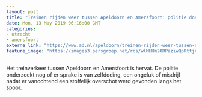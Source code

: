 ```yaml
---
layout: post
title: "Treinen rijden weer tussen Apeldoorn en Amersfoort: politie doet onderzoek naar stoffelijk overschot"
date: Mon, 13 May 2019 06:16:00 GMT
categories: 
- utrecht 
- amersfoort 
externe_link: "https://www.ad.nl/apeldoorn/treinen-rijden-weer-tussen-apeldoorn-en-amersfoort-politie-doet-onderzoek-naar-stoffelijk-overschot~a12e66c9/"
feature_image: "https://images3.persgroep.net/rcs/wlMHHm2ORPaziwQpRttjAmPHGCQ/diocontent/148207334/_fitwidth/400/?appId=21791a8992982cd8da851550a453bd7f&quality=0.7"
---
```


Het treinverkeer tussen Apeldoorn en Amersfoort is hervat. De politie onderzoekt nog of er sprake is van zelfdoding, een ongeluk of misdrijf nadat er vanochtend een stoffelijk overschot werd gevonden langs het spoor.
